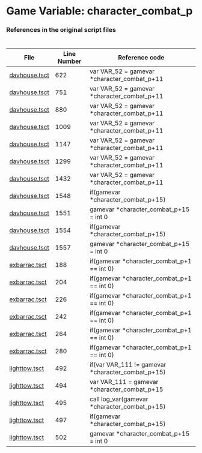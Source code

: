 # Game Variable: character_combat_p
### References in the original script files

#

| File | Line Number | Reference code |
| --- | --- | --- |
| [davhouse.tsct](../../../out/davhouse.tsct#L622) | 622 | var VAR_52 = gamevar *character_combat_p+11 |
| [davhouse.tsct](../../../out/davhouse.tsct#L751) | 751 | var VAR_52 = gamevar *character_combat_p+11 |
| [davhouse.tsct](../../../out/davhouse.tsct#L880) | 880 | var VAR_52 = gamevar *character_combat_p+11 |
| [davhouse.tsct](../../../out/davhouse.tsct#L1009) | 1009 | var VAR_52 = gamevar *character_combat_p+11 |
| [davhouse.tsct](../../../out/davhouse.tsct#L1147) | 1147 | var VAR_52 = gamevar *character_combat_p+11 |
| [davhouse.tsct](../../../out/davhouse.tsct#L1299) | 1299 | var VAR_52 = gamevar *character_combat_p+11 |
| [davhouse.tsct](../../../out/davhouse.tsct#L1432) | 1432 | var VAR_52 = gamevar *character_combat_p+11 |
| [davhouse.tsct](../../../out/davhouse.tsct#L1548) | 1548 | if(gamevar *character_combat_p+15) |
| [davhouse.tsct](../../../out/davhouse.tsct#L1551) | 1551 | gamevar *character_combat_p+15 = int 0 |
| [davhouse.tsct](../../../out/davhouse.tsct#L1554) | 1554 | if(gamevar *character_combat_p+15) |
| [davhouse.tsct](../../../out/davhouse.tsct#L1557) | 1557 | gamevar *character_combat_p+15 = int 0 |
| [exbarrac.tsct](../../../out/exbarrac.tsct#L188) | 188 | if(gamevar *character_combat_p+1 == int 0) |
| [exbarrac.tsct](../../../out/exbarrac.tsct#L204) | 204 | if(gamevar *character_combat_p+1 == int 0) |
| [exbarrac.tsct](../../../out/exbarrac.tsct#L226) | 226 | if(gamevar *character_combat_p+1 == int 0) |
| [exbarrac.tsct](../../../out/exbarrac.tsct#L242) | 242 | if(gamevar *character_combat_p+1 == int 0) |
| [exbarrac.tsct](../../../out/exbarrac.tsct#L264) | 264 | if(gamevar *character_combat_p+1 == int 0) |
| [exbarrac.tsct](../../../out/exbarrac.tsct#L280) | 280 | if(gamevar *character_combat_p+1 == int 0) |
| [lighttow.tsct](../../../out/lighttow.tsct#L492) | 492 | if(var VAR_111 != gamevar *character_combat_p+15) |
| [lighttow.tsct](../../../out/lighttow.tsct#L494) | 494 | var VAR_111 = gamevar *character_combat_p+15 |
| [lighttow.tsct](../../../out/lighttow.tsct#L495) | 495 | call log_var(gamevar *character_combat_p+15) |
| [lighttow.tsct](../../../out/lighttow.tsct#L497) | 497 | if(gamevar *character_combat_p+15) |
| [lighttow.tsct](../../../out/lighttow.tsct#L502) | 502 | gamevar *character_combat_p+15 = int 0 |
